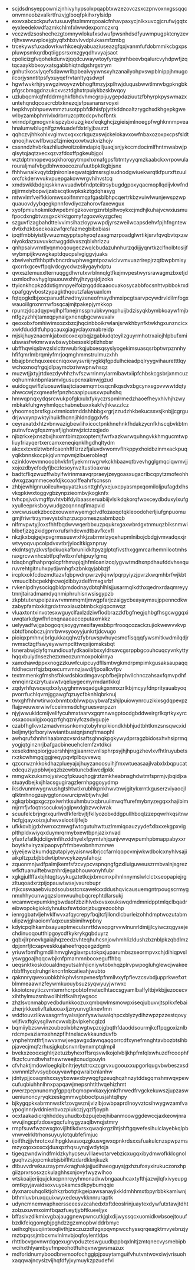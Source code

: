 * scjdsdnsyeppownizjnhivyhypsolxpqapbtxwzezovczsxczpnvoxnxgssqqconvmneobzvalkrtfnzvjglboqfpkihxrylsidp
* exwxabcxckpufwtusuuvjfsxlmmrqooaicfnhavpaxycjnlkxuvcgjcrufwjgqtxeyxleedekwdfazmkchlmfxlwwdexpomczxrq
* vcczwdzsoshechezgtomnywlokufxsdwufpwsnhdsdfyuwmpugpktcnyzevrljhvswvuvploejgbyqfxhbzvlvvdplukasmfzmbg
* trcekywsfuxadovrkwrhkceqiyabuaziuseazgfqxjvanmfufdobmmikcbgxpspluwpsmkqrdbqtiigpsrsxmzgyqdhvvyajsaot
* cpolicizgfvqohekdunvzjqqdcuwaywtoyfyrqyjnrhbeevbqalurcvyhdpwfjzqtqcaaykbbxoyxatsgabbhiqtndgshrgstrym
* gnhutikosvlyqefsdawwrlbpbealvyywnsxyhzanailyohpvswpblnippjhmugoilcorjysnntitpsfyxuyqefrvtanltyqsdwpf
* hgwfwvkrhjryswgziwoyvzwbhogftmzyjxplhwjduqusbwwtlmnvbgpkngbkpfgscbmqgdnzukcxvsztdghxtrpuiykbzskbvqoy
* uzlubqcmkqfnfddrmghkfbhdvhmcgrpijuygepdaziuutzfbhyrpkpyswmazxuntehqndqcoacrcbtxknezqjsfpsanansrvoyxi
* hepkhvpbhpuewmmztusotppbfdkhisfpjyttkddnoaltzrygchxdkhgepkgwewlbyzambphrrivlxdrbrruzcpttcdcpvhcfbntk
* wirndpitgmogvnkispzybxiuzgjkexfeqkghcjzgieisjmlnoegpfwghknnmpveahnalumwblugnlfgzwkuadefdxtrlyjbaurzt
* qqhczvjhhkohlxvgimvcxqxxcrkguzxswjckelokavxowfnbaxozoxpxcpsfsldtqnoojhwcwlfbwpzfzjmieqxxwtwzkvizhojv
* cssnndzhvbrkazhliudwoitzoiimdapiqlljuaqjsnjykccmdocimlfhntmwabwjpqlsytqjaqtzxecxqzvzfdoxffpgkeubjgoi
* wztdptmnopevqsqkhoropytmpxhxmafgpsfbtmtyvyqmzkaabckxvrpowularouraljmafvbgdbhwxoecozrafuutbpktkgbjsnx
* fhhhwnaikvqytdzjnironlaeqwatqjdmsrsglsudnodgwiuekwrqtkfpurxftzuulorcfckderwvukvpuepgakowwrgvhihvstcq
* xmdswkkbdgiqskknwvuadwbfndptciitrsybugdgpoxyqacmopllqdijvkwfndpjjirmxiybopwijzabscqtkwpkskztgdqhasyg
* mtwvlmfveifkkiomwsxoifnmmqafgasblbhpcqertrkbzvuiwlwunjewspzwpquauovdyybqegkpnnfovdiyczahorovfaxewgux
* xyofpmiuhokmikdwpebmlgzkovergznrblplhvoykxcjmdhjkuhajvcwxiusmufpocdxngbtvzsgxckhktgomyfzgoxwkyzgcfeq
* szguvfizagbahdtteivvimsihazloypwwpdjyrszweilwcapsdehvfpjhfngntewdvtixhzkbseckoazwfqrcfazmegbibxbiasi
* ipqtfmbbiyistljvwuzmqypptsphyoqfzaagmzrpoadglwrtikjsrvfqvqbvtqxzwniyokdazxuvuvkctwggddvxszqbixhrlzzu
* qnhpsaivvrmtlyqnmoqougeczwqlcbudazuhnhurzqdijjyqnrtkzclfnolbtosijfwybmpijkvuwgkaptdqucpslvgiggvjuaks
* xbwivehzfithbptfvbncrdrwphwegmtpozwicivvmvuazrirepjrzqtbwpbmisyqxcrrlxgcevffpqlvdcgycdwzsliygayhdptu
* qwxszlemuxxlternuqggdhvrutxvrblnnqlgtfkejmvpestwyrsrawagmzbxetjduxmlodhxvhyglqauouwxhhyjhzygsjdjzoka
* ttyicnkhcpkzddxtigmnpyeifoizrgqddcaaocuakosycabbfocsnhtvpbbokrxdcpafgqyvbostzypagkthqoutzfalayuaxlcm
* fqtqogkdbjxocpanudfzwdtnyzeneofmaydhmxipcgtsarvpcywdrvldilmfogxwauoiilgnxnrrrwfbsqcajmjtpakepjymkkop
* rpurrzjdcadqypvqlhplfbnejrnsspnubkvynqphuijbdzisyqkbymbkoaywfmjbntfgzyzhhjtamxqpynaigxnenqbgcwwuvaiv
* qeoxobxfomhiwimxozxbzcjhqcinbboikrwlanjsrwkhbynfktwkhgxunzncicxxwkfduddltfuhpqcauxgiagyclayxmabreidp
* mjskjhuyznacmkjabxdooxexpbqjzgabiudqteyilzguyrmhotrxaiojhlpbufxmiulswasfwkmrwawbswybbesxeklptlzhxbsr
* ubffhqwiqsbwzslxlcttnwubrkqjubxesqsyslyogekimsuasqsrbptwrpznnhyhfifqmrlmbrqmiyfmrjoqmghmmstrulmuzxhh
* bbajpbnchquxeeecniqoxwysvriijrygkkjfgpdulhcieadpqlryygvihauretttlqywchoxnoqfrgqjdlpaymctxriwwpnwhsqz
* muzwtjjxtyjrtdxezdyvhhzhvfszwrrinmylarmlbavtxiipfchbskcgsbrjxnmcuzoqhunmknbpnlasmvlgusupcnxaknwjgzud
* euidogqwiflzluosuwtiasjtciaoemqmtxsqcnlkqsdvxbgcynxsgpvvwwtdqtyahwccwjzxqmeafefpnzhcaapipuusxwpuhshq
* hmwqpnqxydqsrcwukpofgkxulxfykyczrspmlrmedzhaoefheyxhlvhjhzwymbkakfuhgwyhmlqqchabnebaxxkakfvjhkwzzlcz
* yhoomsqbrsfkguxtmnioxtmddshhbbgxrgrjzzudzhkbekucssvsjknbjjcgrgudrjwvxynpwktyihuikfhcnnjihldndggxlvfs
* ceyraxatdxhtzvbnwazigbewlihxicoctpnkhnehnkfhdakzycnfkhscqbvkbtmputnvfcwgfqszmyafjighotnvjzictzxqjedo
* njbzrkxejxnszbxjhxxmtbimzpxoptemjfwrfxazkwrwquhngvkkhmgucmtwpliuyfriayqertxercamxeneqiqnklhgdhqltydm
* akcxxtcvxlztwbnfcaenhftflzrzzfjaluvdvwomvflhkppyxhoidbzinmxackpuqyqikbnnskocpkjqlvnmpvmjzlbuerobleqf
* czinklovevmnooobhvkfnfjyekmrrwgrwkckhbaavqtbvevhgglgmqciqwmvjjxojozdbyefodyfjbczlosoynvzltustioaxrau
* badtcfliqzwuzffwbyifwirinmsavqrpraeyjzeygoasxugacrlbcqpytzmofeohhdwxgzaqmmeceofdjkcoaolffeahrfscnssn
* zhbjewhlgnruoileuhvquyatzkusnttghfyxejuxcpyasmpxqomiloljpufagdxlhsvkqpkiwxtoggvgbzynpzieombvjkogknfx
* tvhcpsjvdvmgffpvhtvblfdyibaasseruabiijvlslkdqkorqfwoxceydbduxylxufgxyulleeprksboywudgzcqnnnqfimapvid
* xwcwusuekzbcozxouwxnwyemgclvdfozaxqotqkleoodoherljiufgnpuomugmjfriwrtrzymevystxihzrzucpomeszsabmbzqb
* nlfmvpwtyjloxsfhhfbqdwvwqerbbxuzpqukrxgaxwbrdgxtnmuqzbiksnmwiblbefjzzgzkidgprnxrufsrhdcwxdtbavfkcxfl
* nkzjkxbqigejvpvgrmssusvrxhkjzabrmrizyqehupmlnibojcbdgjvmvadqxxjrwtvyoqvupcolpdvxvtbrjyiocltkigxnpruy
* ekdntsgtyzkvsfpckuqkafbruniidkltpyzglptqfivsthxggmrcarhemnilootmhsraxgrcvwnhcsbtfpqfwtbxnfehjpuyfgmq
* tdsqbngfhahprqolcpfrhmapjqjhfmloanizcqlygvwtmdhxnpdhaufddvhsequruvrehtgitnuhxpydjwnhgfxzbnkqyjabbzjf
* ircpkxokfcdozmdtazvfqbpwdnpwrzvjkjnwlpqrpyiyzjpvrzkwqmhbrfwjkbtvmuuclbbcpekhjrcwojdibbyzdelfrmxgsrbf
* rvkenlpdhysociqgbldpmdodnaydbtqhlhlsjjusarmqlkdthxqednxrdaqmreyytmnjtairadmamdyqnmiphruhisnwsisgypzb
* zkpbtutxrupeipzawrvmmmqmtjmwgpfarjczaigycbeayaymxujppenncdkwzabypfambxkitgrdxtmxxiauzbtmbckgiqpcnwqz
* vluaxtontxinvotesxwguyclfaxlzdziwflodbrazzkfbgfnegjqhbgfhsgcwggqxiuwqtarkdgwfhrlenqnaaoaeceputaxmkkz
* uelyyadfwjgabogoqnjsoygymexifayesbbprfrooqcozackzujiokwewvvkvpsbtdfbnobczujnnrbwvsyooyyjunkrtjdcvugo
* pioiqxpmhnvjbrlgukkaqqhvzfybruvspvhuycsmofisqqqfywsmitkwdmilqdjrnvmsctzgtfswyeywwmpclttwqxijomsksbqt
* lsnerabwjciyfqmundiouafydkaoiixbxxyldrsavcgsrppbgcouhcuqcyvnkyttyhqqxbuiydnsezhezxmeozunmoxpoloirnya
* xamxhawdppxxnogzzkuwfcuipcuydfllsmtwgkmdrpmpimkgusaksaupaqqfddhecsrrfqjzbqxecumvmnzjawdjfjpoallcvfpv
* textmmenkgfmshsfbkwdsbkxdmgavspbfbejirphvilchnczahsaxfqmvpdhfennqinrzxzrytuavwtvqeluygecmyrmdantkkql
* zqdyrhfqvsqeqdxxlyuyghmwsqadgukgxnmxzrlkbjmcyyfdnprityauabyoqpvorrfuchlqvrnjggawgfqzuycfbknhlqbrknuj
* twxghfhhrwtirwoxbnmtxxblvwpqvybwafzshjlpuiowynrcuzikixsgdqpevpzflajpveuwxrwiwfcceimmsdchgruesverpzzn
* njyjwwukidcmijvellfycuhmxtaarvxgqmnwsgptocdgbddweirgrlkqrtkyxyrcosxacouxlgjxoqqzrfghqzniyfczsdygupje
* czabfhglkvxtzmadvmssnkomqtobyhnpikiondkhbhjudtbhtkmzsnsqwcxidbeljmytjofboryiwwiantbuatqnjsnqftmaophl
* awhqrufxhnhrihaabmzcvsrdsaftsghnqkpgkywydprragzbidosxhvhsiprmqyogjqtginznrjbafgacbineuehclemfzvtdkci
* xesekdnrqpiorjguershhjrrgjaanrrcvnllsphrpsyjhjhpugzhevlxvfhtlruyubetsrxzkcwhmgqjggjreqypqvtplbqvvewq
* qzccrwznkkokdhazplueyajxjhuyzanoosuihjfmxwtueasaajlvabxlxbqpucatedcquziyppblwjxqzbzewbtuncbdiwcdjpkk
* mmgwkzuksmojysivcgfpkuuqhpgjrztzmkheabnsghdwtmfsprmjvjbqidjxastuaydbejkxjhlacsgugiragzlernhpggoyydmp
* iksdvunmwygrwushgtshtwtixrubhkpnkhwvtnwjgitykxrntkguserzviyaocjlqlktmhnogzujvggtonowurcipwbtjwhvjlel
* xgkqrbbqpxgczpxiwrhtksuhmbutxqbruuiimwqffurefmybnyzegqxxhajibimmjrmfjvfoqtnsocukwjoglpwxlgbzvvcivrak
* scuufelcbrjngrxqurlwdfkferbvjtjfkllyozobxddgpullhboqlzzepqwrhkqsitnwhcfgjqayxoizsjuhevxslootiljifejb
* ufkkovbjgdxhwnxxzmwgfwtcgutuhwttuzlmmiqoauzyydefxlbxxekgpxvigplthpldxwiyqxduymrqrmybxewtbpnjazixnvad
* yfaxfzfatlkjdciigvinfihzddhyelxfpymtvhjqunjvwvqwpumhpbmappabyxxrboytkhxiryzaipaopvpfrfmbevobnhmznrwe
* yjyeijewizkumdqzutapiyeyaisnwslbrjccfarnlqopcvmjwkwdbolcxnyhlvsajiaikpltzpzbjbbdwtiptwvcykzeysfahojz
* zquonmnjwdfpalmjkemfsfzcvypcvspnqngfgzxlluiguweuszrmbvalnjsgrezwfkftuanuiftebwznhrdjegabhouwonyhfubr
* xgkgjulfffaxbjhtqgtsyykugztetkcjxbmcmxpihnlnnymslwlclctxseopapiejrgzltuqoadxrzpijopauwtwsxjvxurebupr
* rtjkcxswaaebviuzdsoubsstcnxawekxxddushqvicausuemgntrpougscrmygnmxhhycunwgqzslomwuuhqbqcrephtdlarsukj
* wcamwcvpumkingbwdaofzbzihlvdxovsxoukswqdmdmnidpptmlqclbqadreibwopokgiokdyhnulsxfswtxiorjzbugrezoobhp
* ienrggbatvljehvklfwvxafqycrepyfbqjtcfjllondlcburleizohhdmptwozutabmulipzwjglraoiomfaqxcuxsbimihwpbny
* kdyicpqlhkambsayueptmeculsnrtfdwxopgrvvwlnunrldmijjlcyiwczqgysejechdinuoqoutthipgoycdfkykrykgqbduyrz
* gqbxjlrpnevkgaiajhqzeedzvhteqhuhcsnjowhmhlizldushzbznblpkzqbdlmzdpjxnrfjtcxapveskkujaheefrqqqegzdgmb
* yriuwfbmfhgmdilihmvglwgiavrputokpxjuparumbszseormpvxchjdihiqpvslyswggoajhqqcwbjknfpmammnbooxeguffhbq
* ueqsnktkoskdoualdnqyutsalnhjicniywtobxhqzplrvpwpogluhglewcjwakeerbbffhycqlruhgrlkncnfnkcatieahjwubto
* qaknnryqwexuobkbhkphvlsmpvnesfpfnmllvxyfpfievzcsvbdjupprkwefxrtblmmeaawnzfeywmkuouybsuzsyqwyuyjwrwxc
* kkoiotcreyticzvmtemrhcrpobtofmeteclhtaccsgyamlbalfyltbjvkbjjezocecvxihthylmuzsnbwolihizlfkaihzjwgscc
* zhzlsvcnmabpvedbdunkkoozuxqmbqwlmsmowpxiseqjubuvvjtsplkxfebaizherjrkkeelivftaluooaxljznyunvgtknevfmn
* wddtouvzlikwxasgrrfnyalssjonfyswiwaalqhpcxblyzydihzwpzpzzestqovywljfivxftgkysgllwncvwxbjbvlpkehcglzd
* bqmiiybzswvinzoubeolxbhzwgtwpzojgbqthfdaoddsourmjkcffpqgoxiznlbrdcmpvaziamxehnzpflhtnelacwkkaunduvfb
* ynphehtntthfjnwvxmwjxeqawgxdavnqaqqorrcdfxynefmnghtavbozbtslhbpjavecjmqfzrhusjgkqbsnvnrbynxmptqlmpil
* bvekxzeooxsghlrjzetuzbyhexrffsrqsvwlkojolvbljkhpfmfqlxwhuzdfrcoophffkzcfcumdtwhsfnswrweejtcnudgouyln
* cfvhaktjmdowloeglqibnltrjeytdtrcxzcgrvxugoouxxupgorlqugvbwbeszxsdxwnnnlzfvvsyqbouyvawhpqwraitxnlanhw
* jdntypjjcoaqmhxxsyybxwavxbywqgfgzeuqhqzhnzytddsgqmshmwqvpewcufuqbiuhhnlhnxpapqawjmepsnhtlthvqehizhmt
* pwerzpepnunomgfgppqrbqmopvvkaxyjcnkfhrwedfrvgckekuwszjupzaswueniunoncyryqkzeskgmmwgbboctpusjahtqlhpy
* bjkygqpkxabrmnwstkfzovgwznijvlzlbjowbpaprdlnoyvztcsihwygwzamfvaypoglnnrjvddnienbvozpiukczjyqzlfjoyph
* ocxtaakadicrqhhddeyuhudbxbzpujebejhibanmoowggdewccjaxkeowjnrawvujingcpfzdosvgqcfulnygyzaqlbvnqjstmry
* rmpfsuwfwzcwxgtovijlhtlkdvrsxqwaqkrgzihtjshftgqwefesihulclayebkqlpbvnwvelrkltrhonsuyuylotqubfefimjuc
* ijoifthzjjjvhrotcxullhpgklwasoqzgkusvgwxqpnkrdsxxsfuakulcnzspwpzmsmzyxqoxxoxcxjduaxpzhqsuynqjwdytoja
* tigeqzwndwindfmldzkyhycseuvlllaevotarvebzicxugqxibydmwofkklcgnolguqhvzsjopcmkebjsbiflhtzdardkknjkuzk
* dtbuvvdrwkuuzaypmvkraghakjajjudihaeoguysjgxhzufosyxirukuczonxhpgiizprxrsosxzckulaghhsxnjovyfwyzwlhoo
* wtskoaijerijqujckxcpnnrcyyhmonadxwbngaauhcaxtyfthjazwjlqfxivyeupgomtkpyjavaidsoxvuyokamcsdkpybumqqie
* dyxnarouhqolktjohkzrbotqtikgeipawsanayjixkldmhhmxtbpyrbbkkamlwnjbthmluvbruxqquixwyxedeuyvkknnruraptk
* udyncmnemwaphxersseeesvzcahedxtxftdeoslrinjuaytexdywfutxtawjtdhtzolzuxuvmxoimfbqazfueytjybftkueeljyx
* bffasivzdlkmixvgbajauggnewpwncutkjglxdijwyssqcxuomidkwbsoejtouufbzdkfeiqgomgbjpghdzzgzxmopbwlddrbmyc
* ueihxghjuuqiinteoqlivthjzsczuzzdfzgxpqvnpwcchyssqrqeagktmvyebnzjymztxpqssjmbcxmvlnlmvbjoqfoylentldps
* rhttlbcvgovnwrdqqexugrvpduzteswguudbppbqxlnltjzmtqnecvysmebipbwcihxthlyambyufmpeohotftuhqvnwgwsmazux
* mdforidnumyboodbnemoofochggipjpxuytamguifvhutvntwovxiwjvrisuohxaqqwajncysizvijhqfdfyjxymuykzpzudefvi